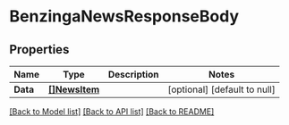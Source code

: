 # BenzingaNewsResponseBody

## Properties
Name | Type | Description | Notes
------------ | ------------- | ------------- | -------------
**Data** | [**[]NewsItem**](NewsItem.md) |  | [optional] [default to null]

[[Back to Model list]](../README.md#documentation-for-models) [[Back to API list]](../README.md#documentation-for-api-endpoints) [[Back to README]](../README.md)

